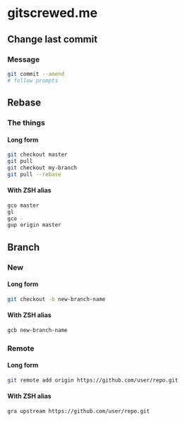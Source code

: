 # gitscrewed.me

## Change last commit

### Message

```bash
git commit --amend
# follow prompts
```

## Rebase

### The things

#### Long form

```bash
git checkout master
git pull
git checkout my-branch
git pull --rebase
```

#### With ZSH alias

```bash
gco master
gl
gco -
gup origin master
```

## Branch

### New

#### Long form

```bash
git checkout -b new-branch-name
```

#### With ZSH alias

```bash
gcb new-branch-name
```

### Remote

#### Long form

```bash
git remote add origin https://github.com/user/repo.git
```

#### With ZSH alias

```bash
gra upstream https://github.com/user/repo.git
```

